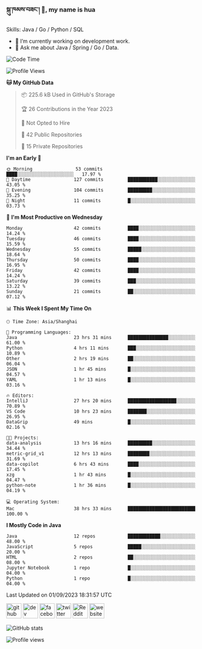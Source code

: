 <!--
![](https://komarev.com/ghpvc/?username=silloy&color=green)
**silloy/silloy** is a ✨ _special_ ✨ repository because its `README.md` (this file) appears on your GitHub profile.

Here are some ideas to get you started:

- 🔭 I’m currently working on ...
- 🌱 I’m currently learning ...
- 👯 I’m looking to collaborate on ...
- 🤔 I’m looking for help with ...
- 💬 Ask me about ...
- 📫 How to reach me: ...
- 😄 Pronouns: ...
- ⚡ Fun fact: ...

https://arturssmirnovs.github.io/github-profile-readme-generator/
### Hi there 👋, my name is hua
-->

### སྐུ་ཁམས་བཟང་། 🙏, my name is hua

Skills: Java / Go / Python / SQL

- 🔭 I’m currently working on development work.
- 💬 Ask me about Java / Spring / Go / Data.

<!--START_SECTION:waka-->
![Code Time](http://img.shields.io/badge/Code%20Time-3%2C426%20hrs%2015%20mins-blue)

![Profile Views](http://img.shields.io/badge/Profile%20Views-52-blue)

**🐱 My GitHub Data** 

> 📦 225.6 kB Used in GitHub's Storage 
 > 
> 🏆 26 Contributions in the Year 2023
 > 
> 🚫 Not Opted to Hire
 > 
> 📜 42 Public Repositories 
 > 
> 🔑 15 Private Repositories 
 > 
**I'm an Early 🐤** 

```text
🌞 Morning                53 commits          ████░░░░░░░░░░░░░░░░░░░░░   17.97 % 
🌆 Daytime                127 commits         ███████████░░░░░░░░░░░░░░   43.05 % 
🌃 Evening                104 commits         █████████░░░░░░░░░░░░░░░░   35.25 % 
🌙 Night                  11 commits          █░░░░░░░░░░░░░░░░░░░░░░░░   03.73 % 
```
📅 **I'm Most Productive on Wednesday** 

```text
Monday                   42 commits          ████░░░░░░░░░░░░░░░░░░░░░   14.24 % 
Tuesday                  46 commits          ████░░░░░░░░░░░░░░░░░░░░░   15.59 % 
Wednesday                55 commits          █████░░░░░░░░░░░░░░░░░░░░   18.64 % 
Thursday                 50 commits          ████░░░░░░░░░░░░░░░░░░░░░   16.95 % 
Friday                   42 commits          ████░░░░░░░░░░░░░░░░░░░░░   14.24 % 
Saturday                 39 commits          ███░░░░░░░░░░░░░░░░░░░░░░   13.22 % 
Sunday                   21 commits          ██░░░░░░░░░░░░░░░░░░░░░░░   07.12 % 
```


📊 **This Week I Spent My Time On** 

```text
🕑︎ Time Zone: Asia/Shanghai

💬 Programming Languages: 
Java                     23 hrs 31 mins      ███████████████░░░░░░░░░░   61.00 % 
Python                   4 hrs 11 mins       ███░░░░░░░░░░░░░░░░░░░░░░   10.89 % 
Other                    2 hrs 19 mins       ██░░░░░░░░░░░░░░░░░░░░░░░   06.04 % 
JSON                     1 hr 45 mins        █░░░░░░░░░░░░░░░░░░░░░░░░   04.57 % 
YAML                     1 hr 13 mins        █░░░░░░░░░░░░░░░░░░░░░░░░   03.16 % 

🔥 Editors: 
IntelliJ                 27 hrs 20 mins      ██████████████████░░░░░░░   70.89 % 
VS Code                  10 hrs 23 mins      ███████░░░░░░░░░░░░░░░░░░   26.95 % 
DataGrip                 49 mins             █░░░░░░░░░░░░░░░░░░░░░░░░   02.16 % 

🐱‍💻 Projects: 
data-analysis            13 hrs 16 mins      █████████░░░░░░░░░░░░░░░░   34.44 % 
metric-grid_v1           12 hrs 13 mins      ████████░░░░░░░░░░░░░░░░░   31.69 % 
data-copilot             6 hrs 43 mins       ████░░░░░░░░░░░░░░░░░░░░░   17.45 % 
xzg                      1 hr 43 mins        █░░░░░░░░░░░░░░░░░░░░░░░░   04.47 % 
python-note              1 hr 36 mins        █░░░░░░░░░░░░░░░░░░░░░░░░   04.19 % 

💻 Operating System: 
Mac                      38 hrs 33 mins      █████████████████████████   100.00 % 
```

**I Mostly Code in Java** 

```text
Java                     12 repos            ████████████░░░░░░░░░░░░░   48.00 % 
JavaScript               5 repos             █████░░░░░░░░░░░░░░░░░░░░   20.00 % 
HTML                     2 repos             ██░░░░░░░░░░░░░░░░░░░░░░░   08.00 % 
Jupyter Notebook         1 repo              █░░░░░░░░░░░░░░░░░░░░░░░░   04.00 % 
Python                   1 repo              █░░░░░░░░░░░░░░░░░░░░░░░░   04.00 % 
```




 Last Updated on 01/09/2023 18:31:57 UTC
<!--END_SECTION:waka-->

[<img src='https://cdn.jsdelivr.net/npm/simple-icons@3.0.1/icons/github.svg' alt='github' height='40'>](https://github.com/silloy)  [<img src='https://cdn.jsdelivr.net/npm/simple-icons@3.0.1/icons/dev-dot-to.svg' alt='dev' height='40'>](https://dev.to/silloy)  [<img src='https://cdn.jsdelivr.net/npm/simple-icons@3.0.1/icons/facebook.svg' alt='facebook' height='40'>](https://www.facebook.com/silloy.me)  [<img src='https://cdn.jsdelivr.net/npm/simple-icons@3.0.1/icons/twitter.svg' alt='twitter' height='40'>](https://twitter.com/susilloy)  [<img src='https://cdn.jsdelivr.net/npm/simple-icons@3.0.1/icons/reddit.svg' alt='Reddit' height='40'>](https://www.reddit.com/user/Silloy09)  [<img src='https://cdn.jsdelivr.net/npm/simple-icons@3.0.1/icons/icloud.svg' alt='website' height='40'>](https://silloy.me)  

![GitHub stats](https://github-readme-stats.vercel.app/api?username=silloy&show_icons=true&theme=swift)  

![Profile views](https://gpvc.arturio.dev/silloy)  

